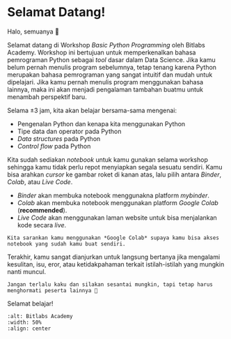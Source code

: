 # Selamat Datang!

Halo, semuanya 👋

Selamat datang di Workshop *Basic Python Programming* oleh Bitlabs Academy. Workshop ini bertujuan untuk memperkenalkan bahasa pemrograman Python sebagai *tool* dasar dalam Data Science. Jika kamu belum pernah menulis program sebelumnya, tetap tenang karena Python merupakan bahasa pemrograman yang sangat intuitif dan mudah untuk dipelajari. Jika kamu pernah menulis program menggunakan bahasa lainnya, maka ini akan menjadi pengalaman tambahan buatmu untuk menambah perspektif baru.

Selama $\pm 3$ jam, kita akan belajar bersama-sama mengenai:
* Pengenalan Python dan kenapa kita menggunakan Python
* Tipe data dan operator pada Python
* *Data structures* pada Python
* *Control flow* pada Python

Kita sudah sediakan *notebook* untuk kamu gunakan selama workshop sehingga kamu tidak perlu repot menyiapkan segala sesuatu sendiri. Kamu bisa arahkan *cursor* ke gambar roket di kanan atas, lalu pilih antara *Binder*, *Colab*, atau *Live Code*. 
* *Binder* akan membuka notebook menggunakna platform *mybinder*.
* *Colab* akan membuka notebook menggunakan platform *Google Colab* (**recommended**).
* *Live Code* akan menggunakan laman website untuk bisa menjalankan kode secara *live*.

```{tip}
Kita sarankan kamu menggunakan *Google Colab* supaya kamu bisa akses notebook yang sudah kamu buat sendiri.
```

Terakhir, kamu sangat dianjurkan untuk langsung bertanya jika mengalami kesulitan, isu, eror, atau ketidakpahaman terkait istilah-istilah yang mungkin nanti muncul.

```{tip}
Jangan terlalu kaku dan silakan sesantai mungkin, tapi tetap harus menghormati peserta lainnya 🙏
```

Selamat belajar!

```{image} assets/images/bitlabs.png
:alt: Bitlabs Academy
:width: 50%
:align: center
```
